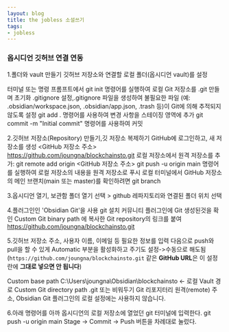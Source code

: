 ```yaml
---
layout: blog
title: the jobless 소설쓰기 
tags:
- jobless
---
```

### 옵시디언 깃허브 연결 연동

1.폴더와 vault 만들기
깃허브 저장소와 연결할 로컬 폴더(옵시디언 vault)를 설정

터미널 또는 명령 프롬프트에서 git init 명령어를 실행하여 로컬 Git 저장소를 .git 만들며 초기화
.gitignore 설정,.gitignore 파일을 생성하여 불필요한 파일 (예: .obsidian/workspace.json, .obsidian/app.json, .trash 등)이 Git에 의해 추적되지 않도록 설정
git add . 명령어를 사용하여 변경 사항을 스테이징 영역에 추가
git commit -m "Initial commit" 명령어를 사용하여 커밋

2.깃허브 저장소(Repository) 만들기,깃 저장소 복제하기
GitHub에 로그인하고, 새 저장소를 생성
<GitHub 저장소 주소> https://github.com/joungna/blockchainsto.git
로컬 저장소에서 원격 저장소를 추가: git remote add origin <GitHub 저장소 주소>
git push -u origin main 명령어를 실행하여 로컬 저장소의 내용을 원격 저장소로 푸시
로컬 터미널에서 GitHub 저장소의 메인 브랜치(main 또는 master)를 확인하려면 git branch 

3.옵시디언 열기, 보관함 폴더 열기 선택 > github 레파지토리와 연결된 폴더 위치 선택 

4.플러그인인 'Obsidian Git'을 사용 git 설치
  커뮤니티 플러그인에 Git 생성된것을 확인
Custom Git binary path 에 복사한 Git repository의 링크를 붙여 
https://github.com/joungna/blockchainsto.git

5.깃허브 저장소 주소, 사용자 이름, 이메일 등 필요한 정보를 입력
다음으로 push와 pull을 할 수 있게 Automatic 부분을 활성화하고 주기도 설정->수동으로 해도됨(`https://github.com/joungna/blockchainsto.git` 같은 **GitHub URL**은 이 설정란에 **그대로 넣으면 안 됩니다**)

Custom base path	C:\Users\joungna\Obsidian\blockchainsto ← 로컬 Vault 경로
Custom Git directory path	.git 또는 비워두기
Git 리포지터리 원격(remote) 주소, Obsidian Git 플러그인의 로컬 설정에는 사용하지 않습니다.

6.아래 명령어를 아까 옵시디언의 로컬 저장소에 열었던 git 터미널에 입력한다.
git push -u origin main
Stage -> Commit -> Push 버튼을 차례대로 눌렀다. 